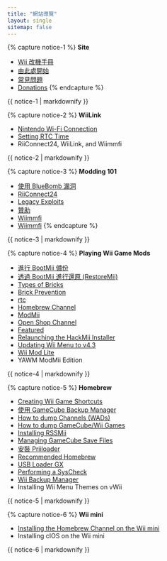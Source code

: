 ```yaml
---
title: "網站導覽"
layout: single
sitemap: false
---
```


{% capture notice-1 %}
**Site**
+ [Wii 改機手冊](/)
+ [由此處開始](get-started)
+ [常見問題](faq)
+ [Donations](donations)
{% endcapture %}
<div class="notice--info">{{ notice-1 | markdownify }}</div>

{% capture notice-2 %}
**WiiLink**
+ [Nintendo Wi-Fi Connection](wiimmfi)
+ [Setting RTC Time](wiiconnect24#updating-rtc-clock)
+ RiiConnect24, WiiLink, and Wiimmfi
<div class="notice--primary">{{ notice-2 | markdownify }}</div>

{% capture notice-3 %}
**Modding 101**
+ [使用 BlueBomb 漏洞](bluebomb)
+ [RiiConnect24](flashhax)
+ [Legacy Exploits](legacy-exploits)
+ [贊助](letterbomb)
+ [Wiimmfi](Wiimmfi)
+ [Wiimmfi](wiimmfi)
{% endcapture %}
<div class="notice--primary">{{ notice-3 | markdownify }}</div>

{% capture notice-4 %}
**Playing Wii Game Mods**
+ [進行 BootMii 備份](bootmii)
+ [透過 BootMii 進行還原 (RestoreMii)](bootmiirecover)
+ [Types of Bricks](bricks)
+ [Brick Prevention](bricks#brick-prevention)
+ [rtc](cios)
+ [Homebrew Channel](hbc)
+ [ModMii](modmii)
+ [Open Shop Channel](osc)
+ [Featured](priiloader)
+ [Relaunching the HackMii Installer](hackmii)
+ [Updating Wii Menu to v4.3](update)
+ [Wii Mod Lite](wnd-mini)
+ YAWM ModMii Edition
<div class="notice--primary">{{ notice-4 | markdownify }}</div>

{% capture notice-5 %}
**Homebrew**
+ [Creating Wii Game Shortcuts](wiigsc)
+ [使用 GameCube Backup Manager](gcbackupmanager)
+ [How to dump Channels (WADs)](dump-wads)
+ [How to dump GameCube/Wii Games](dump-games)
+ [Installing RSSMii](rssmii)
+ [Managing GameCube Save Files](gcsaves)
+ [安裝 Priiloader](priiloader-usage)
+ [Recommended Homebrew](recommended-homebrew)
+ [USB Loader GX](wii-loaders)
+ [Performing a SysCheck](syscheck)
+ [Wii Backup Manager](wiibackupmanager)
+ Installing Wii Menu Themes on vWii
<div class="notice--primary">{{ notice-5 | markdownify }}</div>

{% capture notice-6 %}
**Wii mini**
+ [Installing the Homebrew Channel on the Wii mini](hbc-mini)
+ Installing cIOS on the Wii mini
<div class="notice--primary">{{ notice-6 | markdownify }}</div>
